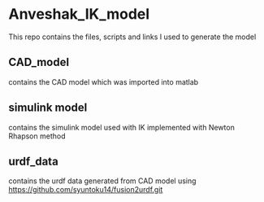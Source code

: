 # Anveshak_IK_model
This repo contains the files, scripts and links I used to generate the model

## CAD_model
  contains the CAD model which was imported into matlab
  
## simulink model
  contains the simulink model used with IK implemented with Newton Rhapson method
  
## urdf_data
  contains the urdf data generated from CAD model using https://github.com/syuntoku14/fusion2urdf.git
